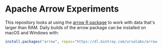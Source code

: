 # Apache Arrow Experiments

This repository looks at using the [arrow R
package](https://arrow.apache.org/docs/r/) to work with data that's larger than
RAM. Daily builds of the arrow package can be installed on macOS and Windows
with:

```r
install.packages("arrow", repos="https://dl.bintray.com/ursalabs/arrow-r")
```
